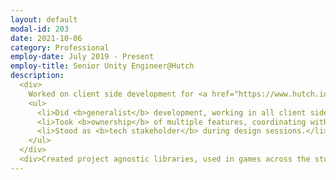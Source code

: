 ```yaml
---
layout: default
modal-id: 203
date: 2021-10-06
category: Professional
employ-date: July 2019 - Present
employ-title: Senior Unity Engineer@Hutch
description:
  <div>
    Worked on client side development for <a href="https://www.hutch.io/our-games/rebel-racing/" target="_blank" rel="noopener noreferrer"><b>Rebel Racing</b></a> - an arcade racing game for <b>Android</b> and <b>iOS</b>, originally launched in <b>Nov 2019</b> with frequent content updates up to present day.
    <ul>
      <li>Did <b>generalist</b> development, working in all client side aspects of the game, ranging from gameplay and UI, to tools, library integration and build pipeline.</li>
      <li>Took <b>ownership</b> of multiple features, coordinating with other departments to make sure work gets shipped.</li>
      <li>Stood as <b>tech stakeholder</b> during design sessions.</li>
    </ul>
  </div>
  <div>Created project agnostic libraries, used in games across the studio, such as web socket integration and player groups (guild/clubs).</div>
---
```

